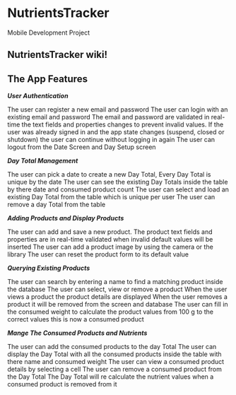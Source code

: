 # NutrientsTracker
Mobile Development Project

## NutrientsTracker wiki!

## The App Features

_**User Authentication**_

The user can register a new email and password
The user can login with an existing email and password
The email and password are validated in real-time the text fields and properties changes to prevent invalid values.
If the user was already signed in and the app state changes (suspend, closed or shutdown) the user can continue without logging in again
The user can logout from the Date Screen and Day Setup screen

_**Day Total Management**_

The user can pick a date to create a new Day Total, Every Day Total is unique by the date
The user can see the existing Day Totals inside the table by there date and consumed product count
The user can select and load an existing Day Total from the table which is unique per user
The user can remove a day Total from the table

_**Adding Products and Display Products**_

The user can add and save a new product. The product text fields and properties are in real-time validated when invalid default values will be inserted
The user can add a product image by using the camera or the library
The user can reset the product form to its default value

_**Querying Existing Products**_

The user can search by entering a name to find a matching product inside the database
The user can select, view or remove a product
When the user views a product the product details are displayed
When the user removes a product it will be removed from the screen and database
The user can fill in the consumed weight to calculate the product values from 100 g to the correct values this is now a consumed product

_**Mange The Consumed Products and Nutrients**_

The user can add the consumed products to the day Total
The user can display the Day Total with all the consumed products inside the table with there name and consumed weight
The user can view a consumed product details by selecting a cell
The user can remove a consumed product from the Day Total
The Day Total will re calculate the nutrient values when a consumed product is removed from it
